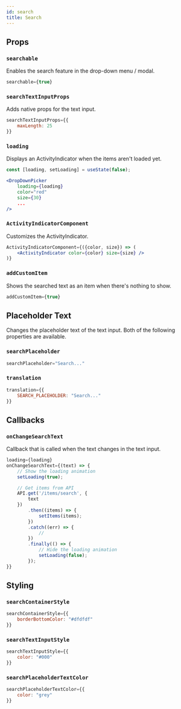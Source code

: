 ```yaml
---
id: search
title: Search
---
```


## Props
### `searchable`
Enables the search feature in the drop-down menu / modal.
```jsx
searchable={true}
```

### `searchTextInputProps`
Adds native props for the text input.

```jsx
searchTextInputProps={{
    maxLength: 25
}}
```

### `loading`
Displays an ActivityIndicator when the items aren't loaded yet.

```jsx
const [loading, setLoading] = useState(false);

<DropDownPicker
    loading={loading}
    color="red"
    size={30}
    ...
/>
```

### `ActivityIndicatorComponent`
Customizes the ActivityIndicator.

```jsx
ActivityIndicatorComponent={({color, size}) => (
    <ActivityIndicator color={color} size={size} />
)}
```

### `addCustomItem`
Shows the searched text as an item when there's nothing to show.

```jsx
addCustomItem={true}
```

## Placeholder Text
Changes the placeholder text of the text input. Both of the following properties are available.

### `searchPlaceholder`
```jsx
searchPlaceholder="Search..."
```

### `translation`
```jsx
translation={{
    SEARCH_PLACEHOLDER: "Search..."
}}
```

## Callbacks
### `onChangeSearchText`
Callback that is called when the text changes in the text input.

```jsx
loading={loading}
onChangeSearchText={(text) => {
    // Show the loading animation
    setLoading(true);

    // Get items from API
    API.get('/items/search', {
        text
    })
        .then((items) => {
            setItems(items);
        })
        .catch((err) => {
            //
        })
        .finally(() => {
            // Hide the loading animation
            setLoading(false);
        });
}}
```

## Styling
### `searchContainerStyle`
```jsx
searchContainerStyle={{
    borderBottomColor: "#dfdfdf"
}}
```

### `searchTextInputStyle`
```jsx
searchTextInputStyle={{
    color: "#000"
}}
```

### `searchPlaceholderTextColor`
```jsx
searchPlaceholderTextColor={{
    color: "grey"
}}
```